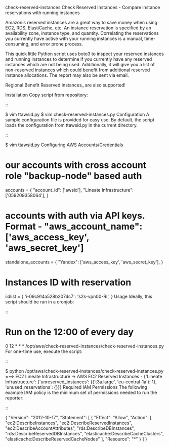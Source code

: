 check-reserved-instances
Check Reserved Instances - Compare instance reservations with running instances

Amazonís reserved instances are a great way to save money when using EC2, RDS, ElastiCache, etc. An instance reservation is specified by an availability zone, instance type, and quantity. Correlating the reservations you currently have active with your running instances is a manual, time-consuming, and error prone process.

This quick little Python script uses boto3 to inspect your reserved instances and running instances to determine if you currently have any reserved instances which are not being used. Additionally, it will give you a list of non-reserved instances which could benefit from additional reserved instance allocations. The report may also be sent via email.

Regional Benefit Reserved Instances_ are also supported!

Installation
Copy script from repository:

::

$ vim ttawsid.py
$ vim check-reserved-instances.py
Configuration
A sample configuration file is provided for easy use. By default, the script loads the configuration from ttawsid.py in the current directory.

::

$ vim ttawsid.py
Configuring AWS Accounts/Credentials
# our accounts with cross account role "backup-node" based auth
accounts = {
    "account_id": ['awsid'],
    "Lineate Infrastructure": ['059209358064'],
}

# accounts with auth via API keys. Format - "aws_account_name": ['aws_access_key', 'aws_secret_key']
standalone_accounts = {
    "Yandex": ['aws_access_key', 'aws_secret_key'],
}

# Instances ID with reservation
iidlist = {
    'i-09c914a528b2074c7': 's2s-vpn00-RI',
}
Usage
Ideally, this script should be ran in a cronjob:

::

# Run on the 12:00 of every day
0 12 * * * /opt/aws/check-reserved-instances/check-reserved-instances.py
For one-time use, execute the script:

::

$ python /opt/aws/check-reserved-instances/check-reserved-instances.py
===> EC2 Lineate Infrastructure -> AWS EC2 Reserved Instances - {'Lineate Infrastructure': {'unreserved_instances': {('t3a.large', 'eu-central-1a'): 1}, 'unused_reservations': {}}}
Required IAM Permissions
The following example IAM policy is the minimum set of permissions needed to run the reporter:

::

{
    "Version": "2012-10-17",
    "Statement": [
        {
            "Effect": "Allow",
            "Action": [
                "ec2:DescribeInstances",
                "ec2:DescribeReservedInstances",
                "ec2:DescribeAccountAttributes",
                "rds:DescribeDBInstances",
                "rds:DescribeReservedDBInstances",
                "elasticache:DescribeCacheClusters",
                "elasticache:DescribeReservedCacheNodes"
            ],
            "Resource": "*"
        }
    ]
}
